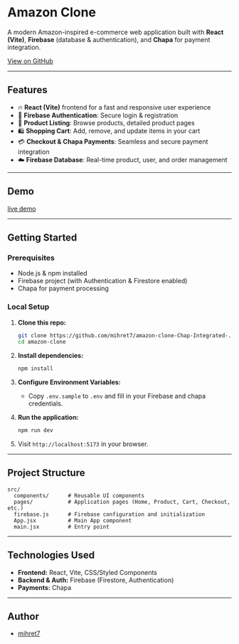 # Amazon Clone

A modern Amazon-inspired e-commerce web application built with **React (Vite)**, **Firebase** (database & authentication), and **Chapa** for payment integration.

[View on GitHub](https://github.com/mihret7/amazon-clone-Chap-Integrated-)

---

## Features

- 🔥 **React (Vite)** frontend for a fast and responsive user experience
- 🔐 **Firebase Authentication**: Secure login & registration
- 🛒 **Product Listing**: Browse products, detailed product pages
- 🛍️ **Shopping Cart**: Add, remove, and update items in your cart
- 💳 **Checkout & Chapa Payments**: Seamless and secure payment integration
- ☁️ **Firebase Database**: Real-time product, user, and order management

---

## Demo

[live demo](https://amazon-clone-chapa.netlify.app)

---

## Getting Started

### Prerequisites

- Node.js & npm installed
- Firebase project (with Authentication & Firestore enabled)
- Chapa for payment processing

### Local Setup

1. **Clone this repo:**
    ```bash
    git clone https://github.com/mihret7/amazon-clone-Chap-Integrated-.git
    cd amazon-clone
    ```

2. **Install dependencies:**
    ```bash
    npm install
    ```

3. **Configure Environment Variables:**
    - Copy `.env.sample` to `.env` and fill in your Firebase and chapa credentials.

4. **Run the application:**
    ```bash
    npm run dev
    ```

5. Visit `http://localhost:5173` in your browser.

---

## Project Structure

```
src/
  components/      # Reusable UI components
  pages/           # Application pages (Home, Product, Cart, Checkout, etc.)
  firebase.js      # Firebase configuration and initialization
  App.jsx          # Main App component
  main.jsx         # Entry point
```

---

## Technologies Used

- **Frontend:** React, Vite, CSS/Styled Components
- **Backend & Auth:** Firebase (Firestore, Authentication)
- **Payments:** Chapa

---



## Author

- [mihret7](https://github.com/mihret7)
